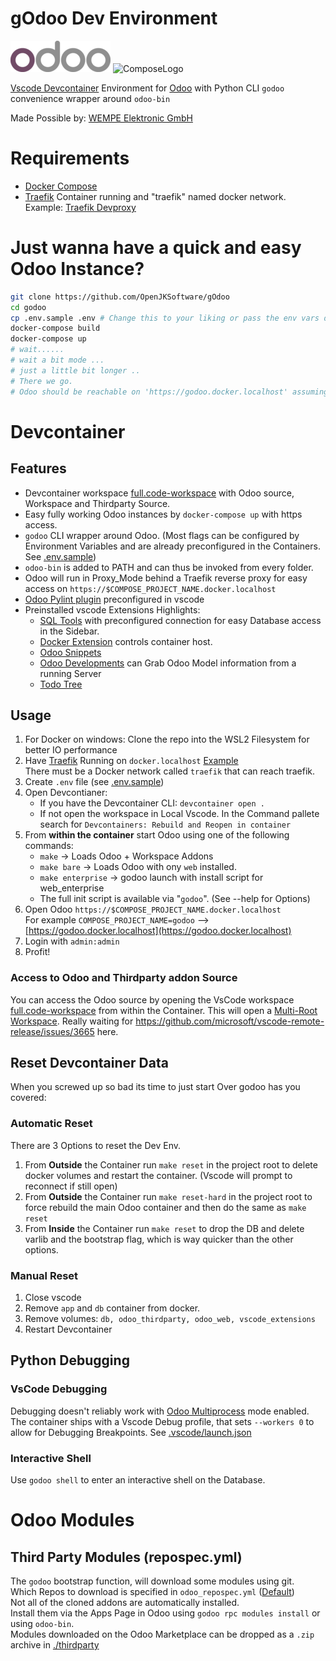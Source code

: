# gOdoo Dev Environment

![OdooLogo](https://raw.githubusercontent.com/OpenJKSoftware/gOdoo/main/assets/odoo_logo.png)
![ComposeLogo](https://raw.githubusercontent.com/docker/compose/v2/logo.png)

[Vscode Devcontainer](https://code.visualstudio.com/docs/remote/containers) Environment for [Odoo](https://odoo.com/)
with Python CLI `godoo` convenience wrapper around `odoo-bin`

Made Possible by: [WEMPE Elektronic GmbH](https://wetech.de)

# Requirements

- [Docker Compose](https://github.com/docker/compose)
- [Traefik](https://doc.traefik.io/traefik/) Container running and "traefik" named docker network. Example:
  [Traefik Devproxy](https://github.com/joshkreud/traefik_devproxy)

# Just wanna have a quick and easy Odoo Instance?

```bash
git clone https://github.com/OpenJKSoftware/gOdoo
cd godoo
cp .env.sample .env # Change this to your liking or pass the env vars directly to the app container.
docker-compose build
docker-compose up
# wait......
# wait a bit mode ...
# just a little bit longer ..
# There we go.
# Odoo should be reachable on 'https://godoo.docker.localhost' assuming you didn't change .env TRAEFIK_HOST_RULE or COMPOSE_PROJECT_NAME
```

# Devcontainer

## Features

- Devcontainer workspace [full.code-workspace](full.code-workspace) with Odoo source, Workspace and Thirdparty Source.
- Easy fully working Odoo instances by `docker-compose up` with https access.
- `godoo` CLI wrapper around Odoo. (Most flags can be configured by Environment Variables and are already preconfigured
  in the Containers. See [.env.sample](./.env.sample))
- `odoo-bin` is added to PATH and can thus be invoked from every folder.
- Odoo will run in Proxy_Mode behind a Traefik reverse proxy for easy access on
  `https://$COMPOSE_PROJECT_NAME.docker.localhost`
- [Odoo Pylint plugin](https://github.com/OCA/pylint-odoo) preconfigured in vscode
- Preinstalled vscode Extensions Highlights:
  - [SQL Tools](https://marketplace.visualstudio.com/items?itemName=mtxr.sqltools) with preconfigured connection for
    easy Database access in the Sidebar.
  - [Docker Extension](https://marketplace.visualstudio.com/items?itemName=ms-azuretools.vscode-docker) controls
    container host.
  - [Odoo Snippets](https://marketplace.visualstudio.com/items?itemName=mstuttgart.odoo-snippets)
  - [Odoo Developments](https://marketplace.visualstudio.com/items?itemName=scapigliato.vsc-odoo-development) can Grab
    Odoo Model information from a running Server
  - [Todo Tree](https://marketplace.visualstudio.com/items?itemName=Gruntfuggly.todo-tree)

## Usage

1. For Docker on windows: Clone the repo into the WSL2 Filesystem for better IO performance
2. Have [Traefik](https://github.com/traefik/traefik) Running on `docker.localhost`
   [Example](https://github.com/joshkreud/traefik_devproxy) \
   There must be a Docker network called `traefik` that can reach traefik.
3. Create `.env` file (see [.env.sample](.env.sample))
4. Open Devcontianer:
   - If you have the Devcontainer CLI: `devcontainer open .`
   - If not open the workspace in Local Vscode. In the Command pallete search for
     `Devcontainers: Rebuild and Reopen in container`
5. From **within the container** start Odoo using one of the following commands:
   - `make` -> Loads Odoo + Workspace Addons
   - `make bare` -> Loads Odoo with ony `web` installed.
   - `make enterprise` -> godoo launch with install script for web_enterprise
   - The full init script is available via "`godoo`". (See --help for Options)
6. Open Odoo `https://$COMPOSE_PROJECT_NAME.docker.localhost`\
   For example `COMPOSE_PROJECT_NAME=godoo` --> [https://godoo.docker.localhost](https://godoo.docker.localhost)
7. Login with `admin:admin`
8. Profit!

### Access to Odoo and Thirdparty addon Source

You can access the Odoo source by opening the VsCode workspace [full.code-workspace](full.code-workspace) from within
the Container. This will open a [Multi-Root Workspace](https://code.visualstudio.com/docs/editor/multi-root-workspaces).
Really waiting for https://github.com/microsoft/vscode-remote-release/issues/3665 here.

## Reset Devcontainer Data

When you screwed up so bad its time to just start Over godoo has you covered:

### Automatic Reset

There are 3 Options to reset the Dev Env.

1. From **Outside** the Container run `make reset` in the project root to delete docker volumes and restart the
   container. (Vscode will prompt to reconnect if still open)
2. From **Outside** the Container run `make reset-hard` in the project root to force rebuild the main Odoo container and
   then do the same as `make reset`
3. From **Inside** the Container run `make reset` to drop the DB and delete varlib and the bootstrap flag, which is way
   quicker than the other options.

### Manual Reset

1. Close vscode
2. Remove `app` and `db` container from docker.
3. Remove volumes: `db, odoo_thirdparty, odoo_web, vscode_extensions`
4. Restart Devcontainer

## Python Debugging

### VsCode Debugging

Debugging doesn't reliably work with
[Odoo Multiprocess](https://www.odoo.com/documentation/14.0/developer/misc/other/cmdline.html#multiprocessing) mode
enabled. \
The container ships with a Vscode Debug profile, that sets `--workers 0` to allow for Debugging Breakpoints. See [.vscode/launch.json](./.vscode/launch.json)

### Interactive Shell

Use `godoo shell` to enter an interactive shell on the Database.

# Odoo Modules

## Third Party Modules (repospec.yml)

The `godoo` bootstrap function, will download some modules using git. \
Which Repos to download is specified in `odoo_repospec.yml` ([Default](./odoo_repospec.yml)) \
Not all of the cloned addons are automatically installed. \
Install them via the Apps Page in Odoo using `godoo rpc modules install` or using `odoo-bin`.\
Modules downloaded on the Odoo Marketplace can be dropped as a `.zip` archive in [./thirdparty](./thirdparty)
